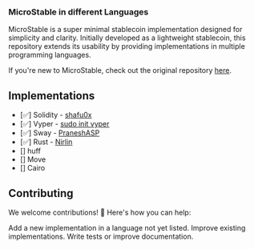 ### MicroStable in different Languages

MicroStable is a super minimal stablecoin implementation designed for simplicity and clarity. Initially developed as a lightweight stablecoin, this repository extends its usability by providing implementations in multiple programming languages.

If you're new to MicroStable, check out the original repository [here](https://github.com/shafu0x/MicroStable/tree/main).

## Implementations

- [✅] Solidity - [shafu0x](https://x.com/shafu0x)
- [✅] Vyper - [sudo init vyper](https://x.com/big_tech_sux)
- [✅] Sway - [PraneshASP](https://x.com/0xasp_)
- [✅] Rust - [Nirlin](https://x.com/0xnirlin)
- [] huff
- [] Move
- [] Cairo

## Contributing

We welcome contributions! 🎉 Here's how you can help:

Add a new implementation in a language not yet listed.
Improve existing implementations.
Write tests or improve documentation.